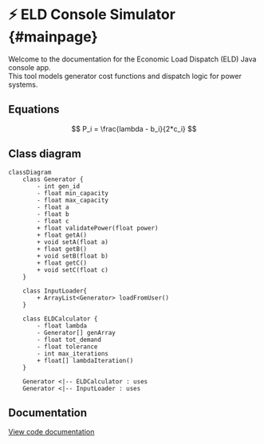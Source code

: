 # ⚡ ELD Console Simulator {#mainpage}

Welcome to the documentation for the Economic Load Dispatch (ELD) Java console app.  
This tool models generator cost functions and dispatch logic for power systems.

## Equations

$$
P_i = \frac{lambda - b_i}{2*c_i}
$$

## Class diagram

```mermaid
classDiagram
    class Generator {
        - int gen_id
        - float min_capacity
        - float max_capacity
        - float a
        - float b
        - float c
        + float validatePower(float power)
        + float getA()
        + void setA(float a)
        + float getB()
        + void setB(float b)
        + float getC()
        + void setC(float c)
    }
    
    class InputLoader{
        + ArrayList<Generator> loadFromUser()
    }
    
    class ELDCalculator {
        - float lambda
        - Generator[] genArray
        - float tot_demand
        - float tolerance
        - int max_iterations
        + float[] lambdaIteration()
    }

    Generator <|-- ELDCalculator : uses
    Generator <|-- InputLoader : uses
```


## Documentation
[View code documentation](./docs/html/index.html)


